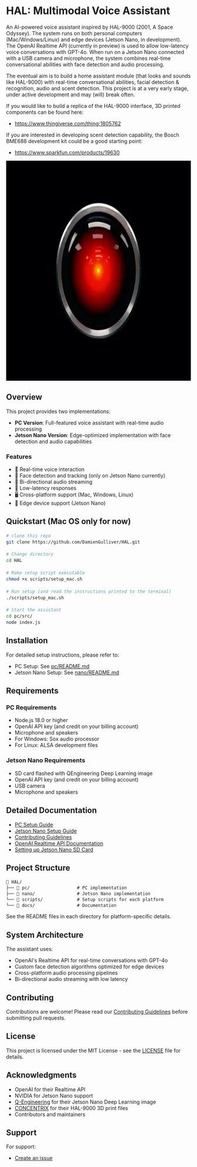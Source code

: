 # HAL: Multimodal Voice Assistant

An AI-powered voice assistant inspired by HAL-9000 (2001, A Space Odyssey). The system runs on both personal computers (Mac/Windows/Linux) and edge devices (Jetson Nano, in development). The OpenAI Realtime API (currently in preview) is used to allow low-latency voice conversations with GPT-4o. When run on a Jetson Nano connected with a USB camera and microphone, the system combines real-time conversational abilities with face detection and audio processing. 

The eventual aim is to build a home assistant module (that looks and sounds like HAL-9000) with real-time conversational abilities, facial detection & recognition, audio and scent detection. This project is at a very early stage, under active development and may (will) break often.

If you would like to build a replica of the HAL-9000 interface, 3D printed components can be found here:
 - https://www.thingiverse.com/thing:1805762

If you are interested in developing scent detection capability, the Bosch BME688 development kit could be a good starting point:
 - https://www.sparkfun.com/products/19630

<div align="center">
  <img src="assets/hal9000.jpg" width="800" height="600" alt="HAL 9000">
</div>

## Overview

This project provides two implementations:
- **PC Version**: Full-featured voice assistant with real-time audio processing
- **Jetson Nano Version**: Edge-optimized implementation with face detection and audio capabilities

### Features
- 🎤 Real-time voice interaction
- 👤 Face detection and tracking (only on Jetson Nano currently)
- 🔄 Bi-directional audio streaming
- 🎯 Low-latency responses
- 🖥️ Cross-platform support (Mac, Windows, Linux)
- 🤖 Edge device support (Jetson Nano)

## Quickstart (Mac OS only for now)
```bash
# clone this repo
git clone https://github.com/DamienGulliver/HAL.git

# Change directory
cd HAL

# Make setup script executable
chmod +x scripts/setup_mac.sh

# Run setup (and read the instructions printed to the terminal)
./scripts/setup_mac.sh

# Start the assistant
cd pc/src/
node index.js
```

## Installation

For detailed setup instructions, please refer to:
- PC Setup: See [pc/README.md](pc/README.md)
- Jetson Nano Setup: See [nano/README.md](nano/README.md)

## Requirements

### PC Requirements
- Node.js 18.0 or higher
- OpenAI API key (and credit on your billing account)
- Microphone and speakers
- For Windows: Sox audio processor
- For Linux: ALSA development files

### Jetson Nano Requirements
- SD card flashed with QEngineering Deep Learning image
- OpenAI API key (and credit on your billing account)
- USB camera
- Microphone and speakers

## Detailed Documentation
- [PC Setup Guide](pc/README.md)
- [Jetson Nano Setup Guide](nano/README.md)
- [Contributing Guidelines](docs/CONTRIBUTING.md)
- [OpenAI Realtime API Documentation](https://platform.openai.com/docs/guides/realtime)
- [Setting up Jetson Nano SD Card](https://github.com/Qengineering/Jetson-Nano-image)

## Project Structure
```
📁 HAL/
├── 📁 pc/                  # PC implementation
├── 📁 nano/                # Jetson Nano implementation
└── 📁 scripts/             # Setup scripts for each platform
└── 📁 docs/                # Documentation
```
See the README files in each directory for platform-specific details.

## System Architecture
The assistant uses:
- OpenAI's Realtime API for real-time conversations with GPT-4o
- Custom face detection algorithms optimized for edge devices
- Cross-platform audio processing pipelines
- Bi-directional audio streaming with low latency

## Contributing
Contributions are welcome! Please read our [Contributing Guidelines](docs/CONTRIBUTING.md) before submitting pull requests.

## License
This project is licensed under the MIT License - see the [LICENSE](LICENSE) file for details.

## Acknowledgments
- OpenAI for their Realtime API
- NVIDIA for Jetson Nano support
- [Q-Engineering](https://qengineering.eu) for their Jetson Nano Deep Learning image
- [CONCENTRIX](https://www.thingiverse.com/concentrix/designs) for their HAL-9000 3D print files
- Contributors and maintainers

## Support
For support:
- [Create an issue](https://github.com/DamienGulliver/HAL/issues)